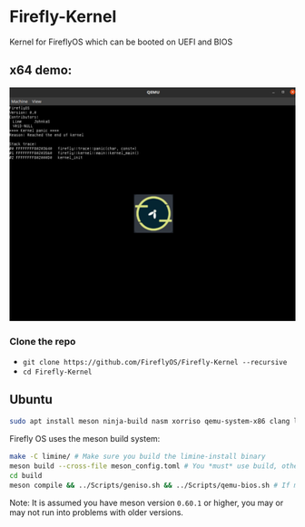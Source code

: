 # Firefly-Kernel
Kernel for FireflyOS which can be booted on UEFI and BIOS

## x64 demo:
![Firefly OS](docs/x64-progress.png)

### Clone the repo 
 * `git clone https://github.com/FireflyOS/Firefly-Kernel --recursive`
 * `cd Firefly-Kernel`

## Ubuntu 

```bash
sudo apt install meson ninja-build nasm xorriso qemu-system-x86 clang lld ovmf #For UEFI emulation only
```

Firefly OS uses the meson build system:
```bash
make -C limine/ # Make sure you build the limine-install binary
meson build --cross-file meson_config.toml # You *must* use build, other scripts depend on this directory name
cd build
meson compile && ../Scripts/geniso.sh && ../Scripts/qemu-bios.sh # If meson compile is not supported you can either upgrade meson or use ninja
```
Note: It is assumed you have meson version `0.60.1` or higher, you may or may not run into problems with older versions.
